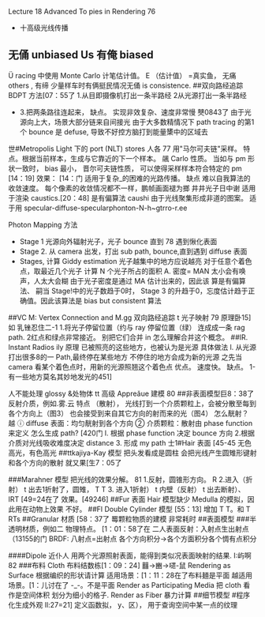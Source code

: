 
Lecture 18
Advanced To pies in Rendering 76
+ 十高级光线传播
## 无俑 unbiased Us 有俺 biased
Ü racing 中使用 Monte Carlo 计笔估计值。
E （估计值） =真实鱼， 无痛
others , 有缔
少量样车时有俩挺民情况无俑 is consistence.
##双向路经追踪 BDPT
方法[07：55了
1.从目即摄像机打出一条半路经
2从光源打出一条半路经
- 3.把两条路往连起来，
缺点。
实现非效复杂、速度非常慢
僰0843了
由于光源向上大，场景大部分链来自间接光
由于大多数精情况下 path tracing 的第1个 bounce 是 defuse,
导致不好控方脑打到能量橥中的区域去

世#Metropolis Light 下的 port (NLT)
stores
人各 77
用"马尔可夫链"采样。
特点。根据当前样本，生成与它靠近的下一个样本。
飊 Carlo 性质。
当如与 pm 形状一致时， bias 最小，
晋尔可夫链性质，
可以使得采样样本符合特定的 pm
[14：19]
效果：
[14：门
适用于复杂_的困难的光路传播。
缺点
难以自我算法的收敛速度。
每个像素的收敛情况都不一样，鹏帧画面褪为𢲲
井井光子日中谢
适用于渲染 caustics.[20：48]
是有偏算法
caushi 由于光线聚集形成非道的图案。
适于用 specular-diffuse-specular­phonton-N-h~gtrro-r.ee

Photon Mapping 方法
- Stage 1
光源向外辐射光子，光子 bounce 直到 78
遇到愀化表面
- Stage 2.
从 camera 出发，打出 sub path, bounce,直到遇­到 diffuse 表面
- Stages,
计算 Giddy estimation
光子越集中的地方应说越亮
对于任意个着色点，取最近几个光子
计算 N 个光子所占的面积 A.
密度= MA­N 太小会有唤声，人太大会糊
由于光子密度是通过 MA 估计出来的，因此该
算是有偏算法、
嗣当 Stage!中的光子数趋于0时， Stage 3
的升趋于0，忘度估计趋于正确值。因此该算法是
bias but consistent 算法

##VC M: Vertex Connection and M.gg
双向路经追踪 t 光子映射 79
原理卧15]
如 乳锉忍住二-1
1.将光子停留位置（约与 ray 停留位置（绿）
连成成一条 rag path.
2红点和绿点非常接近。
别把它们合并
in 怎么理解合并这个概念。
##IR. Instant Radios ily
原理
已被照亮的这些地方，也被认为是光源
具体做法
l. 从光源打出很多8的一 Path,最终停在某些地方
不停住的地方会成为新的光源
之先当 camera 看某个着色点时，用新的光源照翘这­个着色点
优点。
速度快。
缺点。
1-有一些地方莫名其妙地发光的451]

人不能处理 glossy &处物体
tt 高级 Appreǎue 建模 80
##非表面模型巨8：38了
反射介质，例如.雾.云
特点 （散射），
光线打到一个介质颗粒上，会被分散至每到各个方向上（图3）
也会接受到来自其它方向的射而来的光（图4）
怎么靗射？ 越
ⓘ diffuse 表面：均匀靗射到各个方向
② 介质颗粒：散射由 phase function 来定义
怎么生成 path? [420门
l. 根据 phase function 决定 bounce 方向
2.根据介质对光线吸收难度决定 distance
3. 形成 my path
士1#Hair 表面
[45-45
无色高光，有色高光
##ttkajiya-Kay 模型
把头发看成是圆柱
会把光线产生圆雉形键射
和各个方向的散射
就又果[生7：05了

###Marahner 模型
把光线的效果分解。 81
1.反射，圆锥形方向。 R
2.进入（折射） t 出去1折射了，圆雉， T T
3. 进入1折射） t 内壁（反射） t 出去断射）、 IRT
[49=24在了
效果。[49246]
##Fur 表面
Hair 模型缺少 Medulla 的模拟，因此用在动物上效果
不好。
##Fl Double Cylinder 模型
[55：13]
增加 T T。和 T RTs
##Granular 材质
[58：37了 䍙颗粒物质的建模
非常耗时
##表面模型
###半透明材质，例如二
物理特点。 [1：01：58了在
二人表面反射：入射点生出射点 （13155的门
BRDF: 八射点=出射点
各个方向积分→各个方面积分各个惆有点积分

####Dipole 近仆人
用两个光源照射表面，能得到类似况表面映射的结果.
I:屿啊 82
###布料 Cloth
布料结数栋[1：09：24]
䨻→豳→嚃-鼠
Rendering as Surface
根据编织的形状请计算
适用场景：[1：11：28在了布料麺是平面
越适用场景。[1：儿讨在了 -_-。不是平面
Render as Participating Media
把 cloth 看作是空间体积
划分为细小的格子.
Render as Fiber
暴力计算
##细节模型
#程序化生成外观 Il:27=21]
定义函数拟， y、区），
用于查询空间中某一点的纹理

